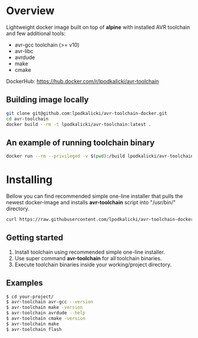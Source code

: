 # Overview

Lightweight docker image built on top of **alpine** with installed AVR toolchain and few additional tools:
* avr-gcc toolchain (>= v10)
* avr-libc
* avrdude
* make
* cmake

DockerHub: https://hub.docker.com/r/lpodkalicki/avr-toolchain

## Building image locally

```bash
git clone git@github.com:lpodkalicki/avr-toolchain-docker.git
cd avr-toolchain
docker build --rm -t lpodkalicki/avr-toolchain:latest .
```

## An example of running toolchain binary

```bash
docker run --rm --privileged -v $(pwd):/build lpodkalicki/avr-toolchain avr-gcc -version
```

# Installing

Bellow you can find recommended simple one-line installer that pulls the newest docker-image and installs **avr-toolchain** script into "/usr/bin/" directory.

```bash
curl https://raw.githubusercontent.com/lpodkalicki/avr-toolchain-docker/master/install.sh | bash -s --
```

## Getting started

1. Install toolchain using recommended simple one-line installer.
2. Use super command **avr-toolchain** for all toolchain binaries. 
3. Execute toolchain binaries inside your working/project directory. 

## Examples

```bash
$ cd your-project/
$ avr-toolchain avr-gcc --version
$ avr-toolchain make -version
$ avr-toolchain avrdude --help
$ avr-toolchain cmake -version
$ avr-toolchain make
$ avr-toolchain flash
```
